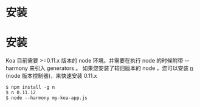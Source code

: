 # 安装

# 安装

Koa 目前需要 >=0.11.x 版本的 node 环境。并需要在执行 node 的时候附带 --harmony 来引入 generators 。 如果您安装了较旧版本的 node ，您可以安装 [n](https://github.com/visionmedia/n) (node 版本控制器)，来快速安装 0.11.x

```
$ npm install -g n
$ n 0.11.12
$ node --harmony my-koa-app.js 
```